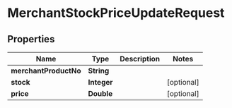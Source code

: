 
# MerchantStockPriceUpdateRequest

## Properties
Name | Type | Description | Notes
------------ | ------------- | ------------- | -------------
**merchantProductNo** | **String** |  | 
**stock** | **Integer** |  |  [optional]
**price** | **Double** |  |  [optional]



